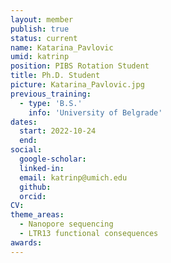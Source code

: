 ```yaml
---
layout: member
publish: true
status: current
name: Katarina_Pavlovic
umid: katrinp
position: PIBS Rotation Student
title: Ph.D. Student 
picture: Katarina_Pavlovic.jpg
previous_training:
  - type: 'B.S.'
    info: 'University of Belgrade'
dates:
  start: 2022-10-24
  end: 
social: 
  google-scholar: 
  linked-in: 
  email: katrinp@umich.edu
  github:
  orcid:
CV: 
theme_areas:
  - Nanopore sequencing
  - LTR13 functional consequences
awards:
---
```


